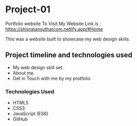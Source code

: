 # Project-01
Portfolio website 
To Visit My Website Link is :  https://shivratansutharcom.netlify.app/#Home


This was a website built to showcase my web design skiils.



## Project timeline and technologies used
* My web design skill set.
* About me.
* Get in Touch with me by my protfolio

### Technologies Used

* HTML5
* CSS3
* JavaScript (ES6)
* GitHub




